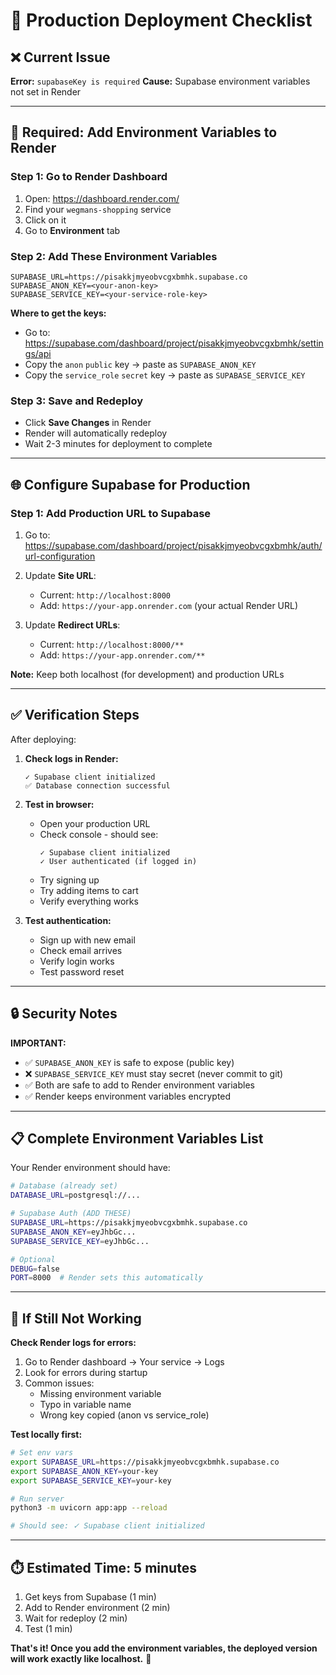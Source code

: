 # 🚀 Production Deployment Checklist

## ❌ Current Issue
**Error:** `supabaseKey is required`
**Cause:** Supabase environment variables not set in Render

---

## 🔧 Required: Add Environment Variables to Render

### Step 1: Go to Render Dashboard
1. Open: https://dashboard.render.com/
2. Find your `wegmans-shopping` service
3. Click on it
4. Go to **Environment** tab

### Step 2: Add These Environment Variables

```
SUPABASE_URL=https://pisakkjmyeobvcgxbmhk.supabase.co
SUPABASE_ANON_KEY=<your-anon-key>
SUPABASE_SERVICE_KEY=<your-service-role-key>
```

**Where to get the keys:**
- Go to: https://supabase.com/dashboard/project/pisakkjmyeobvcgxbmhk/settings/api
- Copy the `anon` `public` key → paste as `SUPABASE_ANON_KEY`
- Copy the `service_role` `secret` key → paste as `SUPABASE_SERVICE_KEY`

### Step 3: Save and Redeploy
- Click **Save Changes** in Render
- Render will automatically redeploy
- Wait 2-3 minutes for deployment to complete

---

## 🌐 Configure Supabase for Production

### Step 1: Add Production URL to Supabase
1. Go to: https://supabase.com/dashboard/project/pisakkjmyeobvcgxbmhk/auth/url-configuration
2. Update **Site URL**:
   - Current: `http://localhost:8000`
   - Add: `https://your-app.onrender.com` (your actual Render URL)

3. Update **Redirect URLs**:
   - Current: `http://localhost:8000/**`
   - Add: `https://your-app.onrender.com/**`

**Note:** Keep both localhost (for development) and production URLs

---

## ✅ Verification Steps

After deploying:

1. **Check logs in Render:**
   ```
   ✓ Supabase client initialized
   ✅ Database connection successful
   ```

2. **Test in browser:**
   - Open your production URL
   - Check console - should see:
     ```
     ✓ Supabase client initialized
     ✓ User authenticated (if logged in)
     ```
   - Try signing up
   - Try adding items to cart
   - Verify everything works

3. **Test authentication:**
   - Sign up with new email
   - Check email arrives
   - Verify login works
   - Test password reset

---

## 🔒 Security Notes

**IMPORTANT:**
- ✅ `SUPABASE_ANON_KEY` is safe to expose (public key)
- ❌ `SUPABASE_SERVICE_KEY` must stay secret (never commit to git)
- ✅ Both are safe to add to Render environment variables
- ✅ Render keeps environment variables encrypted

---

## 📋 Complete Environment Variables List

Your Render environment should have:

```bash
# Database (already set)
DATABASE_URL=postgresql://...

# Supabase Auth (ADD THESE)
SUPABASE_URL=https://pisakkjmyeobvcgxbmhk.supabase.co
SUPABASE_ANON_KEY=eyJhbGc...
SUPABASE_SERVICE_KEY=eyJhbGc...

# Optional
DEBUG=false
PORT=8000  # Render sets this automatically
```

---

## 🐛 If Still Not Working

**Check Render logs for errors:**
1. Go to Render dashboard → Your service → Logs
2. Look for errors during startup
3. Common issues:
   - Missing environment variable
   - Typo in variable name
   - Wrong key copied (anon vs service_role)

**Test locally first:**
```bash
# Set env vars
export SUPABASE_URL=https://pisakkjmyeobvcgxbmhk.supabase.co
export SUPABASE_ANON_KEY=your-key
export SUPABASE_SERVICE_KEY=your-key

# Run server
python3 -m uvicorn app:app --reload

# Should see: ✓ Supabase client initialized
```

---

## ⏱️ Estimated Time: 5 minutes

1. Get keys from Supabase (1 min)
2. Add to Render environment (2 min)
3. Wait for redeploy (2 min)
4. Test (1 min)

**That's it! Once you add the environment variables, the deployed version will work exactly like localhost.** 🎉

